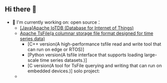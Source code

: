 ## Hi there 👋

<!--
**ColinLeeo/ColinLeeo** is a ✨ _special_ ✨ repository because its `README.md` (this file) appears on your GitHub profile.

Here are some ideas to get you started:

- 🔭 I’m currently working on ...
- 🌱 I’m currently learning ...
- 👯 I’m looking to collaborate on ...
- 🤔 I’m looking for help with ...
- 💬 Ask me about ...
- 📫 How to reach me: ...
- 😄 Pronouns: ...
- ⚡ Fun fact: ...
-->
- 👯 I'm currently working on:
    open source：
    - [[Java]Apache IoTDB (Database for Internet of Things)](https://github.com/ColinLeeo/iotdb)
    - [Apache TsFile(a columnar storage file format designed for time series data)](https://github.com/apache/tsfile)
        - [C++ version(A high-performance tsfile read and write tool that can run on edge or RTOS)]
        - [Python version(A tsfile interface that supports loading large-scale time series datasets.)] 
        - [C version(A tool for TsFile querying and writing that can run on embedded devices.)]
    solo project:
    - 
    


